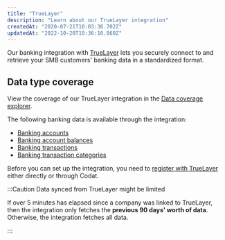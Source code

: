 ```yaml
---
title: "TrueLayer"
description: "Learn about our TrueLayer integration"
createdAt: "2020-07-21T10:03:36.702Z"
updatedAt: "2022-10-20T10:36:16.860Z"
---
```


Our banking integration with <a  class="external" href="https://truelayer.com/" target="_blank">TrueLayer</a> lets you securely connect to and retrieve your SMB customers' banking data in a standardized format.

## Data type coverage

View the coverage of our TrueLayer integration in the <a className="external" href="https://knowledge.codat.io/supported-features/banking?view=tab-by-integration&integrationKey=evqv" target="_blank">Data coverage explorer</a>.

The following banking data is available through the integration:

- [Banking accounts](/data-model/banking/-banking-accounts)
- [Banking account balances](/data-model/banking/-banking-account-balances)
- [Banking transactions](/data-model/banking/-banking-transactions)
- [Banking transaction categories](/data-model/banking/-banking-transaction-categories)

Before you can set up the integration, you need to [register with TrueLayer](/register-for-truelayer) either directly or through Codat.

:::Caution Data synced from TrueLayer might be limited

If over 5 minutes has elapsed since a company was linked to TrueLayer, then the integration only fetches the **previous 90 days' worth of data**. Otherwise, the integration fetches all data.

:::
